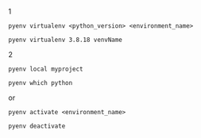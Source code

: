 1
```shell
pyenv virtualenv <python_version> <environment_name>
```
```shell
pyenv virtualenv 3.8.18 venvName
```
2
```shell
pyenv local myproject
```
```shell
pyenv which python
```
or
```shell
pyenv activate <environment_name>
```
```shell
pyenv deactivate
```

